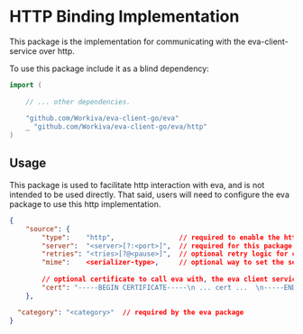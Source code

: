# HTTP Binding Implementation

This package is the implementation for communicating with the eva-client-service over http.

To use this package include it as a blind dependency:

```go
import (
	
	// ... other dependencies.
	
	"github.com/Workiva/eva-client-go/eva"
	_ "github.com/Workiva/eva-client-go/eva/http"
)
```

## Usage

This package is used to facilitate http interaction with eva, and is not intended to be used directly. That said, users
will need to configure the eva package to use this http implementation.

```json
{
    "source": {
        "type":    "http",                // required to enable the http implementation
        "server":  "<server>[?:<port>]",  // required for this package
        "retries": "<tries>[?@<pause>]",  // optional retry logic for connections to the eva client service
        "mime":    <serializer-type>,     // optional way to set the serializer. See the eva package for details.
        
        // optional certificate to call eva with, the eva client service will need to know how to resolve this cert.
        "cert": "-----BEGIN CERTIFICATE-----\n ... cert ...  \n-----END CERTIFICATE-----"
    },

  "category": "<category>"  // required by the eva package
}
```
